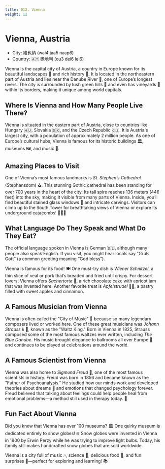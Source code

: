 ```yaml
---
title: 012. Vienna
weight: 12
---
```


# Vienna, Austria

- City: 維也納 (wai4 jaa5 naap6)
- Country: 🇦🇹 奧地利 (ou3 dei6 lei6)

Vienna is the capital city of Austria, a country in Europe known for its beautiful landscapes 🌄 and rich history 📜. It is located in the northeastern part of Austria and lies near the Danube River 🌊, one of Europe’s longest rivers. The city is surrounded by lush green hills 🌿 and even has vineyards 🍇 within its borders, making it unique among world capitals.

## Where Is Vienna and How Many People Live There?

Vienna is situated in the eastern part of Austria, close to countries like Hungary 🇭🇺, Slovakia 🇸🇰, and the Czech Republic 🇨🇿. It is Austria's largest city, with a population of approximately 2 million people. As one of Europe’s cultural hubs, Vienna is famous for its historic buildings 🏛️, museums 🖼️, and music 🎵.

## Amazing Places to Visit

One of Vienna’s most famous landmarks is *St. Stephen’s Cathedral* (Stephansdom) ⛪. This stunning Gothic cathedral has been standing for over 700 years in the heart of the city. Its tall spire reaches 136 meters (446 feet) into the sky, making it visible from many parts of Vienna. Inside, you’ll find beautiful stained glass windows 🌈 and intricate carvings. Visitors can climb up to the South Tower for breathtaking views of Vienna or explore its underground catacombs! 🚶‍♂️🔦

## What Language Do They Speak and What Do They Eat?

The official language spoken in Vienna is German 🇩🇪, although many people also speak English. If you visit, you might hear locals say “Grüß Gott” (a common greeting meaning “God bless”).

Vienna is famous for its food! 🍽️ One must-try dish is *Wiener Schnitzel*, a thin slice of veal or pork that’s breaded and fried until crispy. For dessert lovers, Vienna offers *Sachertorte* 🎂, a rich chocolate cake with apricot jam that was invented here. Another favorite treat is *Apfelstrudel* 🍏🥐, a pastry filled with sweet apples and cinnamon.

## A Famous Musician from Vienna

Vienna is often called the "City of Music" 🎼 because so many legendary composers lived or worked here. One of these great musicians was *Johann Strauss II* 🎻, known as the "Waltz King." Born in Vienna in 1825, Strauss composed some of the most famous waltzes ever written, including *The Blue Danube*. His music brought elegance to ballrooms all over Europe 💃 and continues to be played at celebrations around the world.

## A Famous Scientist from Vienna

Vienna was also home to *Sigmund Freud* 🧠, one of the most famous scientists in history. Freud was born in 1856 and became known as the "Father of Psychoanalysis." He studied how our minds work and developed theories about dreams 🌙 and emotions that changed psychology forever. Freud believed that talking about feelings could help people heal from emotional problems—a method still used in therapy today. 💬

## Fun Fact About Vienna

Did you know that Vienna has over 100 museums? 🏛️ One quirky museum is dedicated entirely to snow globes! ❄️ Snow globes were invented in Vienna in 1900 by Erwin Perzy while he was trying to improve light bulbs. Today, his family still makes handcrafted snow globes that are sold worldwide.

Vienna is a city full of music 🎶, science 🔬, delicious food 🍰, and fun surprises 🎉—perfect for exploring and learning! 📚